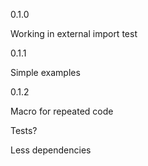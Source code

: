 0.1.0

Working in external import test

0.1.1

Simple examples

0.1.2

Macro for repeated code

Tests?

Less dependencies
